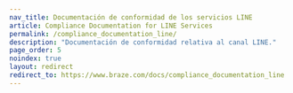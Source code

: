 ```yaml
---
nav_title: Documentación de conformidad de los servicios LINE
article: Compliance Documentation for LINE Services
permalink: /compliance_documentation_line/
description: "Documentación de conformidad relativa al canal LINE."
page_order: 5
noindex: true
layout: redirect
redirect_to: https://www.braze.com/docs/compliance_documentation_line
---
```


<!--
This redirect page exists only to funnel users to the English version of this statement. It should exist only in English and Japanese.
-->